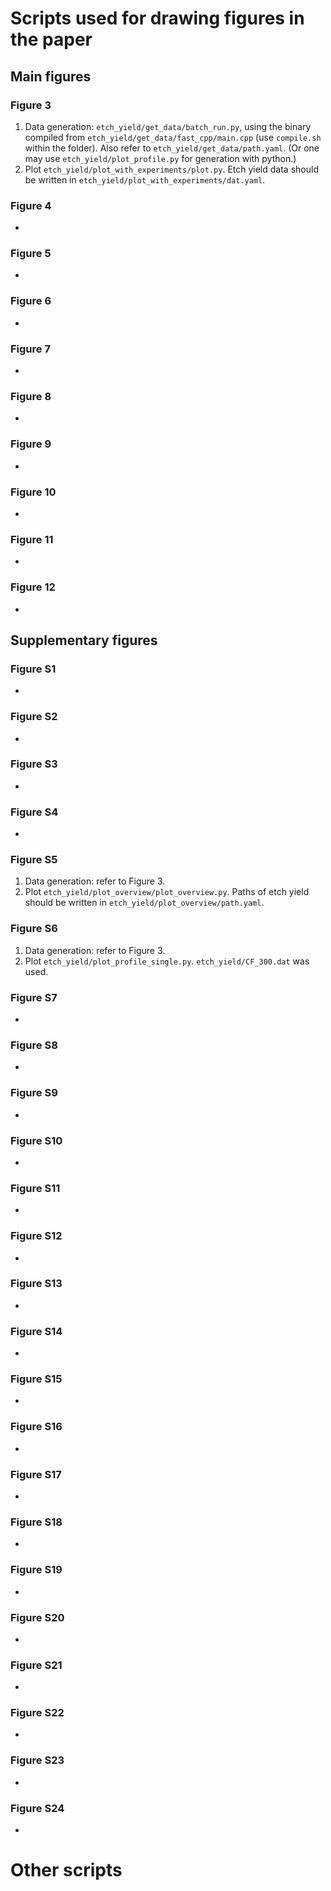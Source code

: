 # Scripts used for drawing figures in the paper
## Main figures
### Figure 3
1. Data generation: `etch_yield/get_data/batch_run.py`, using the binary
   compiled from `etch_yield/get_data/fast_cpp/main.cpp` (use `compile.sh`
   within the folder). Also refer to `etch_yield/get_data/path.yaml`.
   (Or one may use `etch_yield/plot_profile.py` for generation with python.)
3. Plot `etch_yield/plot_with_experiments/plot.py`. Etch yield data should be
   written in `etch_yield/plot_with_experiments/dat.yaml`.

### Figure 4
- 
### Figure 5
- 
### Figure 6
- 
### Figure 7
- 
### Figure 8
- 
### Figure 9
- 
### Figure 10
- 
### Figure 11
- 
### Figure 12
- 

## Supplementary figures
### Figure S1
- 
### Figure S2
- 
### Figure S3
- 
### Figure S4
- 
### Figure S5
1. Data generation: refer to Figure 3.
2. Plot `etch_yield/plot_overview/plot_overview.py`. Paths of etch yield should
   be written in `etch_yield/plot_overview/path.yaml`.

### Figure S6
1. Data generation: refer to Figure 3.
2. Plot `etch_yield/plot_profile_single.py`. `etch_yield/CF_300.dat` was used.

### Figure S7
- 
### Figure S8
- 
### Figure S9
- 
### Figure S10
- 
### Figure S11
- 
### Figure S12
- 
### Figure S13
- 
### Figure S14
- 
### Figure S15
- 
### Figure S16
- 
### Figure S17
- 
### Figure S18
- 
### Figure S19
- 
### Figure S20
- 
### Figure S21
- 
### Figure S22
- 
### Figure S23
- 
### Figure S24
- 

# Other scripts
